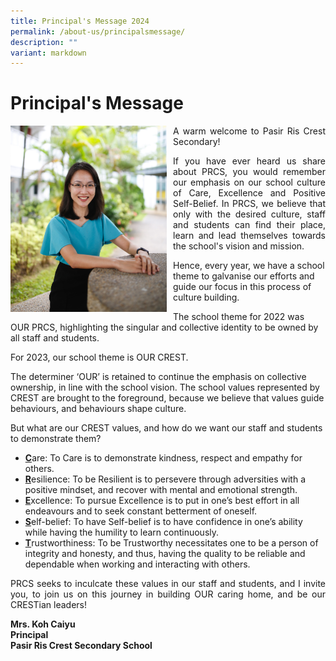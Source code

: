 ```yaml
---
title: Principal's Message 2024
permalink: /about-us/principalsmessage/
description: ""
variant: markdown
---
```

<h1>Principal's Message</h1>
<div>
<div style="float: left">
<img src="/images/Principal_PRCS.jpeg" alt="Principal_PRCS.jpeg" style="width:250px; margin-right:10px;">
</div><div>

<p align="justify">A warm welcome to Pasir Ris Crest Secondary!</p>
<p align="justify"> If you have ever heard us share about PRCS, you would remember our emphasis on our school culture of Care, Excellence and Positive Self-Belief. In PRCS, we believe that only with the desired culture, staff and students can find their place, learn and lead themselves towards the school's vision and mission.
	
Hence, every year, we have a school theme to galvanise our efforts and guide our focus in this process of culture building.
	
The school theme for 2022 was OUR PRCS, highlighting the singular and collective identity to be owned by all staff and students.

For 2023, our school theme is OUR CREST.

The determiner ‘OUR’ is retained to continue the emphasis on collective ownership, in line with the school vision. The school values represented by CREST are brought to the foreground, because we believe that values guide behaviours, and behaviours shape culture.

But what are our CREST values, and how do we want our staff and students to demonstrate them?
</p>
<ul>
<li><u><b>C</b></u>are: To Care is to demonstrate kindness, respect and empathy for others.</li>
<li><u><b>R</b></u>esilience: To be Resilient is to persevere through adversities with a positive mindset, and recover with mental and emotional strength.</li>
<li><u><b>E</b></u>xcellence: To pursue Excellence is to put in one’s best effort in all endeavours and to seek constant betterment of oneself.</li>
<li><u><b>S</b></u>elf-belief: To have Self-belief is to have confidence in one’s ability while having the humility to learn continuously.</li>
<li><u><b>T</b></u>rustworthiness: To be Trustworthy necessitates one to be a person of integrity and honesty, and thus, having the quality to be reliable and dependable when working and interacting with others.</li>
</ul>
<p align="justify">PRCS seeks to inculcate these values in our staff and students, and I invite you, to join us on this journey in building OUR caring home, and be our CRESTian leaders!</p>

<p><strong>Mrs. Koh Caiyu<br>
Principal<br>
Pasir Ris Crest Secondary School</strong></p></div></div>


<!--
<h1>Principal's Message</h1>
<div>
<div style="float: left">
<img style="width:250px; margin-right:10px;" alt="Principal_PRCS.jpeg" src="/images/Principal_PRCS.jpeg">
</div><div>

<p align="justify">A warm welcome to Pasir Ris Crest Secondary!</p>
<p align="justify">When you enter our campus, you will see the phrase &lsquo;Home of the Overcomers&rsquo;, shining beautifully under the warm rays. Indeed, this is our home, our PRCS, where we want all of you to be able to find your place, your growth, and strength to take on and overcome any challenge in life</p>  **this was hidden before**
<p align="justify"> If you have ever heard us share about PRCS, you would remember our emphasis on our school culture of Care, Excellence and Positive Self-Belief. In PRCS, we believe that only with the desired culture, staff and students can find their place, learn and lead themselves towards the school's vision and mission.
	
Hence, every year, we have a school theme to galvanise our efforts and guide our focus in this process of culture building.
	
The school theme for 2022 was OUR PRCS, highlighting the singular and collective identity to be owned by all staff and students.

For 2023, our school theme is OUR CREST.

The determiner ‘OUR’ is retained to continue the emphasis on collective ownership, in line with the school vision. The school values represented by CREST are brought to the foreground, because we believe that values guide behaviours, and behaviours shape culture.

But what are our CREST values, and how do we want our staff and students to demonstrate them?
</p>
<ul>
<li><u><b>C</b></u>are: To Care is to demonstrate kindness, respect and empathy for others.</li>
<li><u><b>R</b></u>esilience: To be Resilient is to persevere through adversities with a positive mindset, and recover with mental and emotional strength.</li>
<li><u><b>E</b></u>xcellence: To pursue Excellence is to put in one’s best effort in all endeavours and to seek constant betterment of oneself.</li>
<li><u><b>S</b></u>elf-belief: To have Self-belief is to have confidence in one’s ability while having the humility to learn continuously.</li>
<li><u><b>T</b></u>rustworthiness: To be Trustworthy necessitates one to be a person of integrity and honesty, and thus, having the quality to be reliable and dependable when working and interacting with others.</li>
</ul>
<p align="justify">PRCS seeks to inculcate these values in our staff and students, and I invite you, to join us on this journey in building OUR caring home, and be our CRESTian leaders!</p>

<p><strong>Mrs. Koh Caiyu<br>
Principal<br>
Pasir Ris Crest Secondary School</strong></p></div></div> 
-->